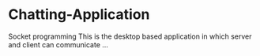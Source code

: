 # Chatting-Application
Socket programming 
This is the desktop based application in which server and client can communicate ...
